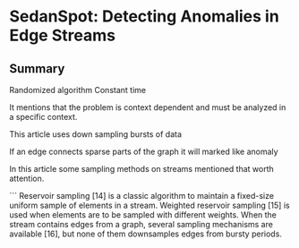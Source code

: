 # SedanSpot: Detecting Anomalies in Edge Streams


## Summary

Randomized algorithm
Constant time

It mentions that the problem  is context dependent and must be analyzed in a specific context.

This article uses down sampling bursts of data

If an edge connects sparse parts of the graph it will marked like anomaly

In this article some sampling methods on streams mentioned that worth attention.

‍‍‍```
Reservoir sampling [14] is a classic algorithm to maintain
a fixed-size uniform sample of elements in a stream. Weighted
reservoir sampling [15] is used when elements are to be sampled
with different weights. When the stream contains edges
from a graph, several sampling mechanisms are available [16],
but none of them downsamples edges from bursty periods.
```



